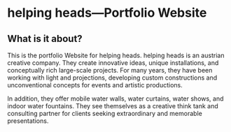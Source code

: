 # helping heads—Portfolio Website

## What is it about?

This is the portfolio Website for helping heads. helping heads is an austrian creative company. They create innovative ideas, unique installations, and conceptually rich large-scale projects. For many years, they have been working with light and projections, developing custom constructions and unconventional concepts for events and artistic productions.

In addition, they offer mobile water walls, water curtains, water shows, and indoor water fountains. They see themselves as a creative think tank and consulting partner for clients seeking extraordinary and memorable presentations.
